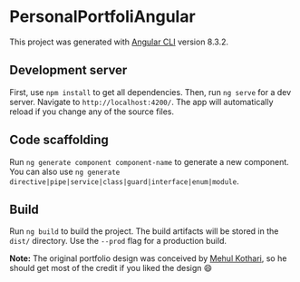 # PersonalPortfoliAngular

This project was generated with [Angular CLI](https://github.com/angular/angular-cli) version 8.3.2.

## Development server

First, use `npm install` to get all dependencies. Then, run `ng serve` for a dev server. Navigate to `http://localhost:4200/`. The app will automatically reload if you change any of the source files.

## Code scaffolding

Run `ng generate component component-name` to generate a new component. You can also use `ng generate directive|pipe|service|class|guard|interface|enum|module`.

## Build

Run `ng build` to build the project. The build artifacts will be stored in the `dist/` directory. Use the `--prod` flag for a production build.

<b>Note:</b> The original portfolio design was conceived by <a href="https://github.com/mehulk05">Mehul Kothari</a>, so he should get most of the credit if you liked the design 😄
